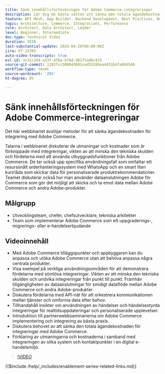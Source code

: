 ```yaml
---
title: Sänk innehållsförteckningen för Adobe Commerce-integreringar
description: Lär dig de bästa sätten att sänka den totala ägandekostnaden för integreringar med Adobe Commerce.
feature: API Mesh, App Builder, Backend Development, Best Practices, Best Practices, Extensibility, Integration
topic: Architecture, Commerce, Integrations, Performance
role: Architect, Data Architect, Leader
level: Beginner, Intermediate
doc-type: Technical Video
duration: 3558
last-substantial-update: 2024-04-26T00:00:00Z
jira: KT-15393
auto-video-transcripts: true
exl-id: 3c31c204-a33f-4f8a-b74d-d81f5ad6c433
source-git-commit: 1293fcc506043601ced55286ea4d31b47a68d546
workflow-type: tm+mt
source-wordcount: '291'
ht-degree: 0%

---
```


# Sänk innehållsförteckningen för Adobe Commerce-integreringar

Det här webbinariet avslöjar metoder för att sänka ägandekostnaden för integrering med Adobe Commerce.

Talarna i webbinariet diskuterar de utmaningar och kostnader som är förknippade med integreringar, vikten av att minska den tekniska skulden och fördelarna med att använda utbyggnadsfunktioner från Adobe Commerce. De tar också upp specifika användningsfall som omfattar ett resurssnålt orderhanteringssystem med WhatsApp och en smart liten kurirlåda som skickar data för personaliserade produktrekommendationer.  Teamet diskuterar också hur man använder dataanslutningen Adobe för Commerce som gör det möjligt att skicka och ta emot data mellan Adobe Commerce och andra Adobe-produkter.

## Målgrupp

* Utvecklingsteam, chefer, chefsutvecklare, tekniska arkitekter
* Team som implementerar Adobe Commerce som ett uppgraderings-, migrerings- eller e-handelserbjudande

## Videoinnehåll

* Med Adobe Commerce tilläggspunkter och appbyggaren kan du anpassa och utöka Adobe Commerce utan att behöva anpassa några centrala produkter.
* Visa exempel på verkliga användningsområden för att demonstrera fördelarna med sömlösa integreringar.
Vikten av att minska den tekniska skulden och undvika integreringar från punkt till punkt.
Framhäv tillgängligheten av dataanslutningar för smidigt dataflöde mellan Adobe Commerce och andra Adobe-produkter.
* Diskutera fördelarna med API-nät för att orkestrera kommunikationen mellan tjänster och omforma data efter behov.
* Tillhandahåll insikter om användningen av händelser och händelsestyrda integreringar för realtidsuppdateringar och personaliserade upplevelser.
* Introduktion till partnerwebbseminarierna om Adobe Commerce implementering och integrering av bästa praxis.
* Diskutera behovet av att sänka den totala ägandekostnaden för integreringar med Adobe Commerce.
* Förklaring av utmaningarna och kostnaderna i samband med integreringen av olika system och kontaktpunkter i en digital e-handelsmiljö.

>[!VIDEO](https://video.tv.adobe.com/v/3428768?learn=on)

{{$include /help/_includes/enablement-series-related-links.md}}
